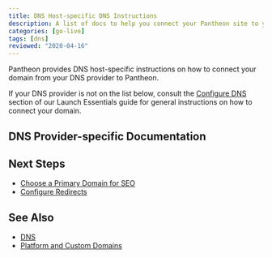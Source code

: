 ```yaml
---
title: DNS Host-specific DNS Instructions
description: A list of docs to help you connect your Pantheon site to your domain
categories: [go-live]
tags: [dns]
reviewed: "2020-04-16"
---
```


Pantheon provides DNS host-specific instructions on how to connect your domain from your DNS provider to Pantheon.

If your DNS provider is not on the list below, consult the [Configure DNS](/guides/launch/configure-dns) section of our Launch Essentials guide for general instructions on how to connect your domain.

## DNS Provider-specific Documentation

<DNSProviderDocs />

## Next Steps

- [Choose a Primary Domain for SEO](/guides/launch/redirects)
- [Configure Redirects](/guides/redirect)

## See Also

- [DNS](/dns)
- [Platform and Custom Domains](/domains)
